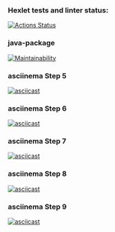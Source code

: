 ### Hexlet tests and linter status:
[![Actions Status](https://github.com/Alina-Zhdanova/java-project-61/actions/workflows/hexlet-check.yml/badge.svg)](https://github.com/Alina-Zhdanova/java-project-61/actions)

### java-package
[![Maintainability](https://api.codeclimate.com/v1/badges/226ea1e275fc09d192d4/maintainability)](https://codeclimate.com/github/Alina-Zhdanova/java-project-61/maintainability)

### asciinema Step 5
[![asciicast](https://asciinema.org/a/ew8kb7V8N5bY1787zhG8OMKE0.svg)](https://asciinema.org/a/ew8kb7V8N5bY1787zhG8OMKE0)

### asciinema Step 6
[![asciicast](https://asciinema.org/a/YjwPyZQEuJ6xLtz1VZMPIZ2p1.svg)](https://asciinema.org/a/YjwPyZQEuJ6xLtz1VZMPIZ2p1)

### asciinema Step 7
[![asciicast](https://asciinema.org/a/4DeUGmwTCWNCcC594HkDfjZGH.svg)](https://asciinema.org/a/4DeUGmwTCWNCcC594HkDfjZGH)

### asciinema Step 8
[![asciicast](https://asciinema.org/a/grHV7FjCcYtysYJAKDwV7wzRq.svg)](https://asciinema.org/a/grHV7FjCcYtysYJAKDwV7wzRq)

### asciinema Step 9
[![asciicast](https://asciinema.org/a/k5JkQrQzCYRruDdksBx2jkHan.svg)](https://asciinema.org/a/k5JkQrQzCYRruDdksBx2jkHan)